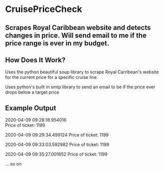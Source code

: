 # CruisePriceCheck
Scrapes Royal Caribbean website and detects changes in price. 
Will send email to me if the price range is ever in my budget.
----------
## How Does It Work?
Uses the python beautiful soup library to scrape Royal Carribean's website for the current price for a specific cruise line.

Uses python's built in smtp library to send an email to be if the price ever drops below a target price

## Example Output
2020-04-09 09:28:18.954016 <br>
Price of ticket: 
1199

2020-04-09 09:29:34.499124
Price of ticket: 
1199

2020-04-09 09:33:03.592982
Price of ticket: 
1199

2020-04-09 09:35:27.001652
Price of ticket: 
1199

... so on
